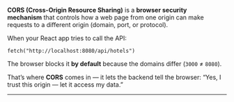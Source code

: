 
**CORS (Cross-Origin Resource Sharing)** is a **browser security mechanism** that controls how a web page from one origin can make requests to a different origin (domain, port, or protocol).

When your React app tries to call the API:

```
fetch("http://localhost:8080/api/hotels")
```

The browser blocks it **by default** because the domains differ (`3000` ≠ `8080`).

That’s where **CORS** comes in — it lets the backend tell the browser: “Yes, I trust this origin — let it access my data.”

---
